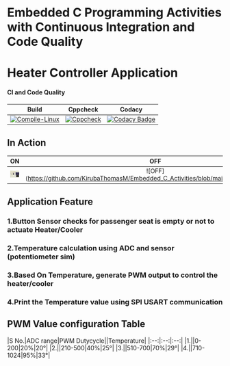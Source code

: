 # Embedded C Programming Activities with Continuous Integration and Code Quality

# Heater Controller Application

#### CI and Code Quality

|Build|Cppcheck|Codacy|
|:--:|:--:|:--:|
|[![Compile-Linux](https://github.com/KirubaThomasM/Embedded_C_Activities/actions/workflows/Compile.yml/badge.svg)](https://github.com/KirubaThomasM/Embedded_C_Activities/actions/workflows/Compile.yml)|[![Cppcheck](https://github.com/KirubaThomasM/Embedded_C_Activities/actions/workflows/CodeQuality.yml/badge.svg)](https://github.com/KirubaThomasM/Embedded_C_Activities/actions/workflows/CodeQuality.yml)|[![Codacy Badge](https://app.codacy.com/project/badge/Grade/643b7ca2b2dc4daba1e700c216bb87d9)](https://www.codacy.com/gh/KirubaThomasM/Embedded_C_Activities/dashboard?utm_source=github.com&amp;utm_medium=referral&amp;utm_content=KirubaThomasM/Embedded_C_Activities&amp;utm_campaign=Badge_Grade)|

## In Action

|ON|OFF|
|:--:|:--:|
|![ON](https://github.com/KirubaThomasM/Embedded_C_Activities/blob/main/simulation/ON.PNG)|![OFF](https://github.com/KirubaThomasM/Embedded_C_Activities/blob/main/simulation/OFF.PNG

## Application Feature

### 1.Button Sensor checks for passenger seat is empty or not to actuate Heater/Cooler
### 2.Temperature calculation using ADC and sensor (potentiometer sim)
### 3.Based On Temperature, generate PWM output to control the heater/cooler
### 4.Print the Temperature value using SPI USART communication

## PWM Value configuration Table
|S No.|ADC range|PWM Dutycycle||Temperature|
|:--:|:--:|:--:|
|1.||0-200|20%|20°|
|2.||210-500|40%|25°|
|3.||510-700|70%|29°|
|4.||710-1024|95%|33°|